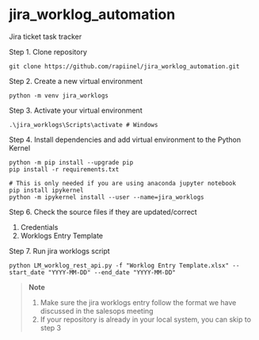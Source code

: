 # jira_worklog_automation
Jira ticket task tracker



Step 1. Clone repository 
```
git clone https://github.com/rapiinel/jira_worklog_automation.git
```

Step 2. Create a new virtual environment
```
python -m venv jira_worklogs
```

Step 3. Activate your virtual environment
```
.\jira_worklogs\Scripts\activate # Windows 
```

Step 4. Install dependencies and add virtual environment to the Python Kernel
```
python -m pip install --upgrade pip
pip install -r requirements.txt 
```
```
# This is only needed if you are using anaconda jupyter notebook
pip install ipykernel
python -m ipykernel install --user --name=jira_worklogs
```

Step 6. Check the source files if they are updated/correct
  1. Credentials
  2. Worklogs Entry Template

Step 7. Run jira worklogs script
```
python LM_worklog_rest_api.py -f "Worklog Entry Template.xlsx" --start_date "YYYY-MM-DD" --end_date "YYYY-MM-DD"
```

> **Note**
> 1. Make sure the jira worklogs entry follow the format we have discussed in the salesops meeting
> 1. If your repository is already in your local system, you can skip to step 3
